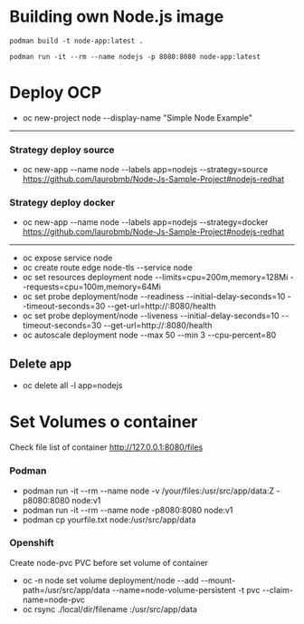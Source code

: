 # Building own Node.js image

	podman build -t node-app:latest .
	
	podman run -it --rm --name nodejs -p 8080:8080 node-app:latest

# Deploy OCP
* oc new-project node --display-name "Simple Node Example"	
---
### Strategy deploy source
* oc new-app --name node --labels app=nodejs --strategy=source https://github.com/laurobmb/Node-Js-Sample-Project#nodejs-redhat
### Strategy deploy docker
* oc new-app --name node --labels app=nodejs --strategy=docker https://github.com/laurobmb/Node-Js-Sample-Project#nodejs-redhat
---
* oc expose service node
* oc create route edge node-tls --service node
* oc set resources deployment node --limits=cpu=200m,memory=128Mi --requests=cpu=100m,memory=64Mi
* oc set probe deployment/node --readiness --initial-delay-seconds=10 --timeout-seconds=30 --get-url=http://:8080/health
* oc set probe deployment/node --liveness --initial-delay-seconds=10 --timeout-seconds=30 --get-url=http://:8080/health
* oc autoscale deployment node --max 50 --min 3 --cpu-percent=80

## Delete app 
* oc delete all -l app=nodejs

# Set Volumes o container

Check file list of container http://127.0.0.1:8080/files

### Podman 
* podman run -it --rm --name node -v /your/files:/usr/src/app/data:Z -p8080:8080 node:v1 	
* podman run -it --rm --name node -p8080:8080 node:v1 
* podman cp yourfile.txt node:/usr/src/app/data

### Openshift

Create node-pvc PVC before set volume of container

* oc -n node set volume deployment/node --add --mount-path=/usr/src/app/data --name=node-volume-persistent -t pvc --claim-name=node-pvc
* oc rsync  ./local/dir/filename <pod-name>:/usr/src/app/data

